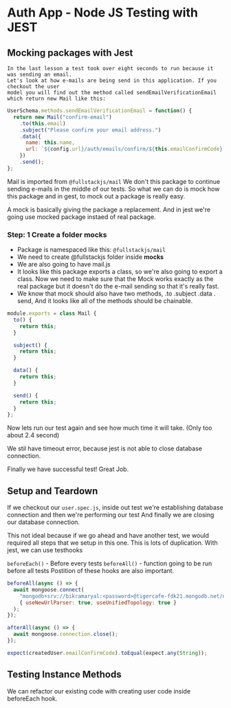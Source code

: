 # Auth App - Node JS Testing with JEST

## Mocking packages with Jest

    In the last lesson a test took over eight seconds to run because it was sending an email.
    Let's look at how e-mails are being send in this application. If you checkout the user
    model you will find out the method called sendEmailVerificationEmail which return new Mail like this:

```js
UserSchema.methods.sendEmailVerificationEmail = function() {
  return new Mail("confirm-email")
    .to(this.email)
    .subject("Please confirm your email address.")
    .data({
      name: this.name,
      url: `${config.url}/auth/emails/confirm/${this.emailConfirmCode}`,
    })
    .send();
};
```

Mail is imported from `@fullstackjs/mail`
We don't this package to continue sending e-mails in the middle of our tests. So what we can do is mock how this package and in gest, to mock out a package is really easy.

A mock is basically giving the package a replacement. And in jest we're going use mocked package instaed of real package.

### Step: 1 Create a folder **mocks**

- Package is namespaced like this: `@fullstackjs/mail`
- We need to create @fullstackjs folder inside **mocks**
- We are also going to have mail.js
- It looks like this package exports a class, so we're also going to export a class. Now we need to make sure that the Mock works exactly as the real package but it doesn't do the e-mail sending so that it's really fast.
- We know that mock should also have two methods, .to .subject .data . send, And it looks like all of the methods should be chainable.

```js
module.exports = class Mail {
  to() {
    return this;
  }

  subject() {
    return this;
  }

  data() {
    return this;
  }

  send() {
    return this;
  }
};
```

Now lets run our test again and see how much time it will take. (Only too about 2.4 second)

We stil have timeout error, because jest is not able to close database connection.

Finally we have successful test! Great Job.

## Setup and Teardown

If we checkout our `user.spec.js`, inside out test we're establishing database connection and then we're performing our test And finally we are closing our database connection.

This not ideal because if we go ahead and have another test, we would required all steps that we setup in this one. This is lots of duplication. With jest, we can use testhooks

`beforeEach()` - Before every tests
`beforeAll()` - function going to be run before all tests
Postition of these hooks are also important.

```js
beforeAll(async () => {
  await mongoose.connect(
    "mongodb+srv://bikramaryal:<password>@tigercafe-fdk21.mongodb.net/nodetest?retryWrites=true&w=majority",
    { useNewUrlParser: true, useUnifiedTopology: true }
  );
});

afterAll(async () => {
  await mongoose.connection.close();
});
```

```js
expect(createdUser.emailConfirmCode).toEqual(expect.any(String));
```

## Testing Instance Methods

We can refactor our existing code with creating user code inside beforeEach hook.
